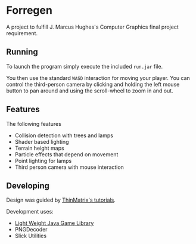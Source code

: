 # Forregen

A project to fulfill J. Marcus Hughes's Computer Graphics final project requirement. 

## Running 	
To launch the program simply execute the included `run.jar` file. 

You then use the standard `WASD` interaction for moving your player. You can control the third-person camera by clicking and holding the left mouse button to pan around and using the scroll-wheel to zoom in and out. 

## Features
The following features
* Collision detection with trees and lamps
* Shader based lighting
* Terrain height maps
* Particle effects that depend on movement
* Point lighting for lamps
* Third person camera with mouse interaction

## Developing 
Design was guided by [ThinMatrix's tutorials](https://youtu.be/VS8wlS9hF8E).

 Development uses:
* [Light Weight Java Game Library](https://www.lwjgl.org/)
* PNGDecoder
* Slick Utilities
